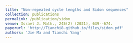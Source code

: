 ```yaml
---
title: "Non-repeated cycle lengths and Sidon sequences"
collection: publications
permalink: /publication/sidon
venue: Israel J. Math., 245(2) (2021), 639--674.
paperurl: 'http://Tianchi8.github.io/files/sidon.pdf'
authors: 'Jie Ma and Tianchi Yang'
---
```


